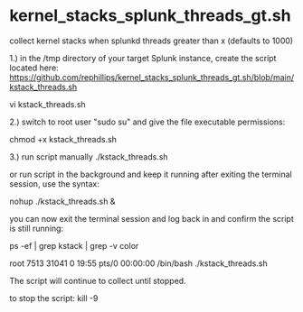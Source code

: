 # kernel_stacks_splunk_threads_gt.sh
collect kernel stacks when splunkd threads greater than x (defaults to 1000)


1.) in the /tmp directory of your target Splunk instance, create the script located here: 
https://github.com/rephillips/kernel_stacks_splunk_threads_gt.sh/blob/main/kstack_threads.sh

vi kstack_threads.sh

2.) switch to root user "sudo su" and give the file executable permissions:

chmod +x kstack_threads.sh

3.) run script manually 
./kstack_threads.sh

or run script in the background and keep it running after exiting the terminal session, use the syntax:

nohup ./kstack_threads.sh &


you can now exit the terminal session and log back in and confirm the script is still running: 

ps -ef | grep kstack | grep -v color

root      7513 31041  0 19:55 pts/0    00:00:00 /bin/bash ./kstack_threads.sh


The script will continue to collect until stopped.


to stop the script:
kill -9 <pid>

